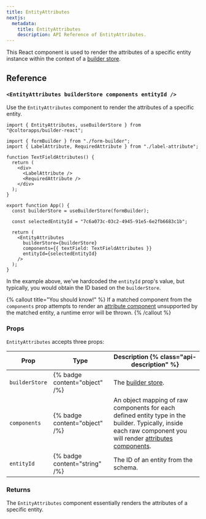 ```yaml
---
title: EntityAttributes
nextjs:
  metadata:
    title: EntityAttributes
    description: API Reference of EntityAttributes.
---
```


This React component is used to render the attributes of a specific entity instance within the context of a [builder store](/docs/api/react/use-builder-store).

## Reference

### `<EntityAttributes builderStore components entityId />`

Use the `EntityAttributes` component to render the attributes of a specific entity.

```tsx
import { EntityAttributes, useBuilderStore } from "@coltorapps/builder-react";

import { formBuilder } from "./form-builder";
import { LabelAttribute, RequiredAttribute } from "./label-attribute";

function TextFieldAttributes() {
  return (
    <div>
      <LabelAttribute />
      <RequiredAttribute />
    </div>
  );
}

export function App() {
  const builderStore = useBuilderStore(formBuilder);

  const selectedEntityId = "7c6a073c-03c2-4945-91e5-6e2fb6683c1b";

  return (
    <EntityAttributes
      builderStore={builderStore}
      components={{ textField: TextFieldAttributes }}
      entityId={selectedEntityId}
    />
  );
}
```

In the example above, we've hardcoded the `entityId` prop's value, but typically, you would obtain the ID based on the `builderStore`.

{% callout title="You should know!" %}
If a matched component from the `components` prop attempts to render an [attribute component](/docs/api/react/create-attribute-component) unsupported by the matched entity, a runtime error will be thrown.
{% /callout %}

### Props

`EntityAttributes` accepts three props:

| Prop           | Type                          | Description {% class="api-description" %}                                                                                                                                                                  |
| -------------- | ----------------------------- | ---------------------------------------------------------------------------------------------------------------------------------------------------------------------------------------------------------- |
| `builderStore` | {% badge content="object" /%} | The [builder store](/docs/api/react/use-builder-store).                                                                                                                                                    |
| `components`   | {% badge content="object" /%} | An object mapping of raw components for each defined entity type in the builder. Typically, inside each raw component you will render [attributes components](/docs/api/react/create-attribute-component). |
| `entityId`     | {% badge content="string" /%} | The ID of an entity from the schema.                                                                                                                                                                       |

### Returns

The `EntityAttributes` component essentially renders the attributes of a specific entity.

